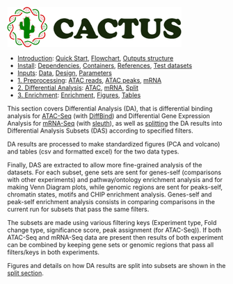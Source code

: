 
<img src="/docs/images/logo_cactus.png" width="400" />

* [Introduction](/README.md): [Quick Start](/docs/1_Intro/Quick_start.md), [Flowchart](/docs/1_Intro/Flowchart.md), [Outputs structure](/docs/1_Intro/Outputs_structure.md)
* [Install](/docs/2_Install/2_Install.md): [Dependencies](/docs/2_Install/Dependencies.md), [Containers](/docs/2_Install/Containers.md), [References](/docs/2_Install/References.md), [Test datasets](/docs/2_Install/Test_datasets.md)
* [Inputs](/docs/3_Inputs/3_Inputs.md): [Data](/docs/3_Inputs/Data.md), [Design](/docs/3_Inputs/Design.md), [Parameters](/docs/3_Inputs/Parameters.md)
* [1. Preprocessing](/docs/4_Prepro/4_Prepro.md): [ATAC reads](/docs/4_Prepro/ATAC_reads.md), [ATAC peaks](/docs/4_Prepro/ATAC_peaks.md), [mRNA](/docs/4_Prepro/mRNA.md)
* [2. Differential Analysis](/docs/5_DA/5_DA.md): [ATAC](/docs/5_DA/DA_ATAC.md), [mRNA](/docs/5_DA/DA_mRNA.md), [Split](/docs/5_DA/Split.md)
* [3. Enrichment](/docs/6_Enrich/6_Enrich.md): [Enrichment](/docs/6_Enrich/Enrichment.md), [Figures](/docs/6_Enrich/Figures.md), [Tables](/docs/6_Enrich/Tables.md)

[](END_OF_MENU)



This section covers Differential Analysis (DA), that is differential binding analysis for [ATAC-Seq](/docs/5_DA/DA_ATAC.md) (with [DiffBind](https://doi.org/10.1038/nature10730)) and Differential Gene Expression Analysis for [mRNA-Seq](/docs/5_DA/DA_mRNA.md) (with [sleuth](http://dx.doi.org/10.1038/nmeth.4324)), as well as [splitting](/docs/5_DA/Split.md) the DA results into Differential Analysis Subsets (DAS) according to specified filters.

DA results are processed to make standardized figures (PCA and volcano) and tables (csv and formatted excel) for the two data types.

Finally, DAS are extracted to allow more fine-grained analysis of the datasets. For each subset, gene sets are sent for genes-self (comparisons with other experiments) and pathway/ontology enrichment analysis and for making Venn Diagram plots, while genomic regions are sent for peaks-self, chromatin states, motifs and CHIP enrichment analysis. Genes-self and peak-self enrichment analysis consists in comparing comparisons in the current run for subsets that pass the same filters.

The subsets are made using various filtering keys (Experiment type, Fold change type, significance score, peak assignment (for ATAC-Seq)). If both ATAC-Seq and mRNA-Seq data are present then results of both experiment can be combined by keeping gene sets or genomic regions that pass all filters/keys in both experiments.  

Figures and details on how DA results are split into subsets are shown in the [split section](/docs/5_DA/Split.md).
